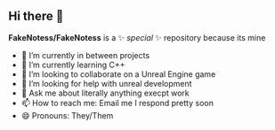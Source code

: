 ## Hi there 👋


**FakeNotess/FakeNotess** is a ✨ _special_ ✨ repository because its mine

- 🔭 I’m currently in between projects
- 🌱 I’m currently learning C++
- 👯 I’m looking to collaborate on a Unreal Engine game
- 🤔 I’m looking for help with unreal development
- 💬 Ask me about literally anything execpt work
- 📫 How to reach me: Email me I respond pretty soon
- 😄 Pronouns: They/Them

